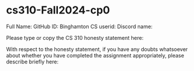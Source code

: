 # cs310-Fall2024-cp0

Full Name: 
GitHub ID:
Binghamton CS userid:
Discord name:

Please type or copy the CS 310 honesty statement here:



With respect to the honesty statement, if you have any doubts whatsoever about
whether you have completed the assignment appropriately, please describe briefly here:




